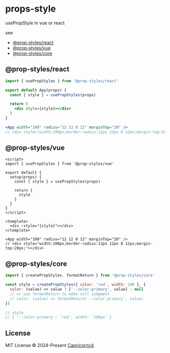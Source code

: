 # props-style

usePropStyle in vue or react

see 

- [@prop-styles/react](libs/react)
- [@prop-styles/vue](libs/vue)
- [@prop-styles/core](libs/core)

## @prop-styles/react

```jsx
import { usePropStyles } from '@prop-styles/react'

export default App(props) {
  const { style } = usePropStyles(props)

  return (
    <div style={style}></div>
  )
}
```

```jsx
<App width="100" radius="12 12 0 12" marginTop="20" />
// <div style="width:100px;border-radius:12px 12px 0 12px;margin-top:20px;"></div>
```

## @prop-styles/vue

```vue
<script>
import { usePropStyles } from '@prop-styles/vue'

export default {
  setup(props) {
    const { style } = usePropStyles(props)

    return {
      style
    }
  }
}
</script>

<template>
  <div :style="{style}"></div>
</template>
```

```vue
<App width="100" radius="12 12 0 12" marginTop="20" />
// <div style="width:100px;border-radius:12px 12px 0 12px;margin-top:20px;"></div>
```

## @prop-styles/core

```js
import { createPropStyles, formatReturn } from '@prop-styles/core'

const style = createPropStyles({ color: 'red', width: 100 }, {
  color: (value) => value ? ['--color-primary', value] : null
  // or use formatReturn to make null judgment
  // color: (value) => formatReturn('--color-primary', value)
})

// style
// { '--color-primary': 'red', width: '100px' }
```

## License

MIT License © 2024-Present [Capricorncd](https://github.com/capricorncd).

